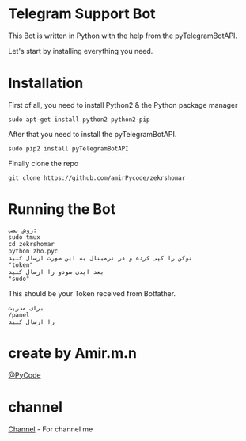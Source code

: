 # Telegram Support Bot
This Bot is written in Python with the help from the pyTelegramBotAPI.

Let's start by installing everything you need.

# Installation

First of all, you need to install Python2 & the Python package manager

```
sudo apt-get install python2 python2-pip
```

After that you need to install the pyTelegramBotAPI.

```
sudo pip2 install pyTelegramBotAPI
```
Finally clone the repo

```
git clone https://github.com/amirPycode/zekrshomar
```

# Running the Bot

```
روش نصب:
sudo tmux
cd zekrshomar
python zho.pyc
توکن را کپی کرده و در ترمینال به این صورت ارسال کنید
"token"
بعد ایدی سودو را ارسال کنید
"sudo"
```
This should be your Token received from Botfather.
```
برای مدریت 
/panel
را ارسال کنید
```



# create by Amir.m.n
[@PyCode](https://telegram.me/pycode) 

# channel

[Channel](https://telegram.me/amirPyCode) - For channel me
